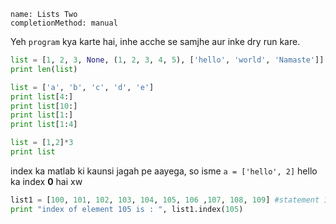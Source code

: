
```ngMeta
name: Lists Two
completionMethod: manual
```

Yeh `program` kya karte hai, inhe acche se samjhe aur inke dry run kare.

<!-- todo: explain list of list -->
```python
list = [1, 2, 3, None, (1, 2, 3, 4, 5), ['hello', 'world', 'Namaste']]
print len(list)

```

<!-- todo: explain how does one colon work -->

```python
list = ['a', 'b', 'c', 'd', 'e']
print list[4:]
print list[10:]
print list[1:]
print list[1:4]
```

<!-- todo: explain this example - introduce this concept and then give examples to solidify -->
```python
list = [1,2]*3
print list
```

index ka matlab ki kaunsi jagah pe aayega, so isme `a = ['hello', 2]`  hello ka index **0** hai
xw
```python
list1 = [100, 101, 102, 103, 104, 105, 106 ,107, 108, 109] #statement 1
print "index of element 105 is : ", list1.index(105) 
```

